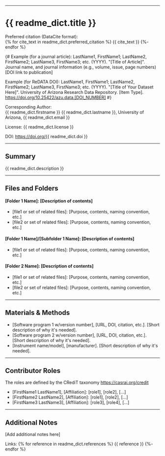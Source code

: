 ---------------------------------------------
# {{ readme_dict.title }}


Preferred citation (DataCite format):  
{% for cite_text in readme_dict.preferred_citation %}
  {{ cite_text }}
{%- endfor %}

{#
 Example (for a journal article):
  LastName1, FirstName1; LastName2, FirstName2; LastName3, FirstName3; etc. (YYYY).
  "[Title of Article]".
  Journal name, and journal information (e.g., volume, issue, page numbers)
  [DOI link to publication]

 Example (for ReDATA DOI):
  LastName1, FirstName1; LastName2, FirstName2; LastName3, FirstName3; etc. (YYYY).
  "[Title of Your Dataset Here]".
  University of Arizona Research Data Repository.
  [Item Type]. https://doi.org/10.25422/azu.data.[DOI_NUMBER]
#}

Corresponding Author:   
  {{ readme_dict.firstname }} {{ readme_dict.lastname }}, University of Arizona, {{ readme_dict.email }}


License:
  {{ readme_dict.license }}


DOI:
  https://doi.org/{{ readme_dict.doi }}


---------------------------------------------
## Summary

{{ readme_dict.description }}



---------------------------------------------
## Files and Folders


#### [Folder 1 Name]: [Description of contents]
- [file1 or set of related files]: [Purpose, contents, naming convention, etc.]
- [file2 or set of related files]: [Purpose, contents, naming convention, etc.]

#### [Folder 1 Name]/[Subfolder 1 Name]: [Description of contents]
- [file1 or set of related files]: [Purpose, contents, naming convention, etc.]

#### [Folder 2 Name]: [Description of contents]
- [file1 or set of related files]: [Purpose, contents, naming convention, etc.]
- [file2 or set of related files]: [Purpose, contents, naming convention, etc.]



---------------------------------------------
## Materials & Methods

- [Software program 1 w/version number], [URL, DOI, citation, etc.]. [Short description of why it's needed].
- [Software program 2 w/version number], [URL, DOI, citation, etc.]. [Short description of why it's needed].
- [Instrument name/model], [manufacturer]. [Short description of why it's needed].



---------------------------------------------
## Contributor Roles

The roles are defined by the CRediT taxonomy https://casrai.org/credit

- [FirstName1 LastName1], [Affiliation]: [role1], [role2], [...]
- [FirstName2 LastName2], [Affiliation]: [role1], [role2], [...]
- [FirstName3 LastName3], [Affiliation]: [role3], [role4], [...]



---------------------------------------------
## Additional Notes

[Add additional notes here]

Links:
{% for reference in readme_dict.references %}
  {{ reference }}
{%- endfor %}
